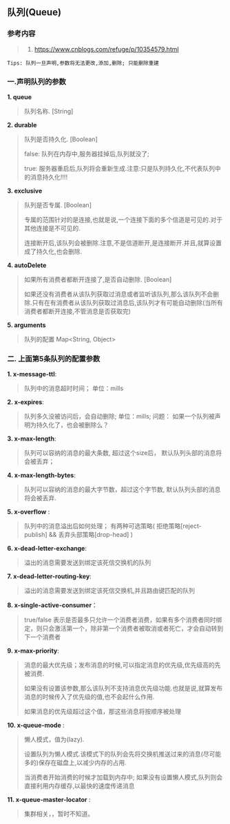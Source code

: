 
## 队列(Queue)

### 参考内容
> 1. https://www.cnblogs.com/refuge/p/10354579.html

```
Tips: 队列一旦声明,参数将无法更改,添加,删除; 只能删除重建
```
### 一.声明队列的参数

<b>1. queue</b>
>队列名称. [String]

<b>2. durable</b>
> 队列是否持久化. [Boolean]
> 
> false: 队列在内存中,服务器挂掉后,队列就没了;
> 
> true: 服务器重启后,队列将会重新生成.注意:只是队列持久化,不代表队列中的消息持久化!!!!
          
<b>3. exclusive</b> 
> 队列是否专属. [Boolean]
> 
> 专属的范围针对的是连接,也就是说,一个连接下面的多个信道是可见的.对于其他连接是不可见的.
> 
> 连接断开后,该队列会被删除.注意,不是信道断开,是连接断开.并且,就算设置成了持久化,也会删除.
             
<b>4. autoDelete</b> 
> 如果所有消费者都断开连接了,是否自动删除. [Boolean] 
> 
> 如果还没有消费者从该队列获取过消息或者监听该队列,那么该队列不会删除.只有在有消费者从该队列获取过消息后,该队列才有可能自动删除(当所有消费者都断开连接,不管消息是否获取完)

<b>5. arguments</b> 
> 队列的配置 Map<String, Object>


### 二. 上面第5条队列的配置参数

<b>1. x-message-ttl</b>: 
> 队列中的消息超时时间； 单位：mills

<b>2. x-expires</b>: 
> 队列多久没被访问后，会自动删除; 单位：mills; 问题： 如果一个队列被声明为持久化了，也会被删除么？

<b>3. x-max-length</b>: 
> 队列可以容纳的消息的最大条数, 超过这个size后， 默认队列头部的消息将会被丢弃；

<b>4. x-max-length-bytes</b>: 
> 队列可以容纳的消息的最大字节数，超过这个字节数, 默认队列头部的消息将会被丢弃.

<b>5. x-overflow</b> : 
> 队列中的消息溢出后如何处理； 有两种可选策略( 拒绝策略[reject-publish]  && 丢弃头部策略[drop-head] )

<b>6. x-dead-letter-exchange</b>: 
> 溢出的消息需要发送到绑定该死信交换机的队列

<b>7. x-dead-letter-routing-key</b>: 
> 溢出的消息需要发送到绑定该死信交换机,并且路由键匹配的队列

<b>8. x-single-active-consumer</b>：
>true/false 表示是否最多只允许一个消费者消费，如果有多个消费者同时绑定，则只会激活第一个，除非第一个消费者被取消或者死亡，才会自动转到下一个消费者

<b>9. x-max-priority</b>: 
>消息的最大优先级；发布消息的时候,可以指定消息的优先级,优先级高的先被消费.
> 
> 如果没有设置该参数,那么该队列不支持消息优先级功能.也就是说,就算发布消息的时候传入了优先级的值,也不会起什么作用. 
>
> 如果消息的优先级超过这个值，那这些消息将按顺序被处理

<b>10. x-queue-mode</b> :
> 懒人模式，值为(lazy).
> 
> 设置队列为懒人模式.该模式下的队列会先将交换机推送过来的消息(尽可能多的)保存在磁盘上,以减少内存的占用.
>
> 当消费者开始消费的时候才加载到内存中; 如果没有设置懒人模式,队列则会直接利用内存缓存,以最快的速度传递消息

<b>11. x-queue-master-locator</b> :
> 集群相关，，暂时不知道。
